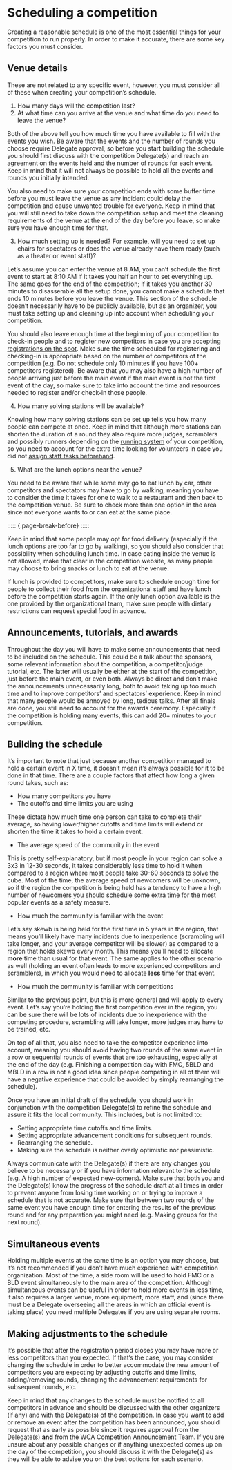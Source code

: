 # Scheduling a competition


Creating a reasonable schedule is one of the most essential things for your competition to run properly. In order to make it accurate, there are some key factors you must consider.


## Venue details

These are not related to any specific event, however, you must consider all of these when creating your competition’s schedule.

1. How many days will the competition last?
2. At what time can you arrive at the venue and what time do you need to leave the venue?

Both of the above tell you how much time you have available to fill with the events you wish. Be aware that the events and the number of rounds you choose require Delegate approval, so before you start building the schedule you should first discuss with the competition Delegate(s) and reach an agreement on the events held and the number of rounds for each event. Keep in mind that it will not always be possible to hold all the events and rounds you initially intended.

You also need to make sure your competition ends with some buffer time before you must leave the venue as any incident could delay the competition and cause unwanted trouble for everyone. Keep in mind that you will still need to take down the competition setup and meet the cleaning requirements of the venue at the end of the day before you leave, so make sure you have enough time for that.

3. How much setting up is needed? For example, will you need to set up chairs for spectators or does the venue already have them ready (such as a theater or event staff)?

Let’s assume you can enter the venue at 8 AM, you can’t schedule the first event to start at 8:10 AM if it takes you half an hour to set everything up. The same goes for the end of the competition; if it takes you another 30 minutes to disassemble all the setup done, you cannot make a schedule that ends 10 minutes before you leave the venue. This section of the schedule doesn’t necessarily have to be publicly available, but as an organizer, you must take setting up and cleaning up into account when scheduling your competition.

You should also leave enough time at the beginning of your competition to check-in people and to register new competitors in case you are accepting [registrations on the spot](https://www.worldcubeassociation.org/edudoc/organizer-guidelines/registration.pdf). Make sure the time scheduled for registering and checking-in is appropriate based on the number of competitors of the competition (e.g. Do not schedule only 10 minutes if you have 100+ competitors registered). Be aware that you may also have a high number of people arriving just before the main event if the main event is not the first event of the day, so make sure to take into account the time and resources needed to register and/or check-in those people.

4. How many solving stations will be available?

Knowing how many solving stations can be set up tells you how many people can compete at once. Keep in mind that although more stations can shorten the duration of a round they also require more judges, scramblers and possibly runners depending on the [running system](https://www.worldcubeassociation.org/edudoc/organizer-guidelines/running-systems.pdf) of your competition, so you need to account for the extra time looking for volunteers in case you did not [assign staff tasks beforehand](https://www.worldcubeassociation.org/edudoc/organizer-guidelines/staff.pdf).

5. What are the lunch options near the venue?

You need to be aware that while some may go to eat lunch by car, other competitors and spectators may have to go by walking, meaning you have to consider the time it takes for one to walk to a restaurant and then back to the competition venue. Be sure to check more than one option in the area since not everyone wants to or can eat at the same place.

::::: {.page-break-before}
:::::

Keep in mind that some people may opt for food delivery (especially if the lunch options are too far to go by walking), so you should also consider that possibility when scheduling lunch time. In case eating inside the venue is not allowed, make that clear in the competition website, as many people may choose to bring snacks or lunch to eat at the venue.

If lunch is provided to competitors, make sure to schedule enough time for people to collect their food from the organizational staff and have lunch before the competition starts again. If the only lunch option available is the one provided by the organizational team, make sure people with dietary restrictions can request special food in advance.


## Announcements, tutorials, and awards

Throughout the day you will have to make some announcements that need to be included on the schedule. This could be a talk about the sponsors, some relevant information about the competition, a competitor/judge tutorial, etc. The latter will usually be either at the start of the competition, just before the main event, or even both. Always be direct and don’t make the announcements unnecessarily long, both to avoid taking up too much time and to improve competitors’ and spectators’ experience. Keep in mind that many people would be annoyed by long, tedious talks. After all finals are done, you still need to account for the awards ceremony. Especially if the competition is holding many events, this can add 20+ minutes to your competition.


## Building the schedule

It’s important to note that just because another competition managed to hold a certain event in X time, it doesn’t mean it’s always possible for it to be done in that time. There are a couple factors that affect how long a given round takes, such as:

- How many competitors you have
- The cutoffs and time limits you are using

These dictate how much time one person can take to complete their average, so having lower/higher cutoffs and time limits will extend or shorten the time it takes to hold a certain event.

- The average speed of the community in the event

This is pretty self-explanatory, but if most people in your region can solve a 3x3 in 12-30 seconds, it takes considerably less time to hold it when compared to a region where most people take 30-60 seconds to solve the cube. Most of the time, the average speed of newcomers will be unknown, so if the region the competition is being held has a tendency to have a high number of newcomers you should schedule some extra time for the most popular events as a safety measure.

- How much the community is familiar with the event

Let’s say skewb is being held for the first time in 5 years in the region, that means you’ll likely have many incidents due to inexperience (scrambling will take longer, and your average competitor will be slower) as compared to a region that holds skewb every month. This means you’ll need to allocate **more** time than usual for that event. The same applies to the other scenario as well (holding an event often leads to more experienced competitors and scramblers), in which you would need to allocate **less** time for that event.

- How much the community is familiar with competitions

Similar to the previous point, but this is more general and will apply to every event. Let’s say you’re holding the first competition ever in the region, you can be sure there will be lots of incidents due to inexperience with the competing procedure, scrambling will take longer, more judges may have to be trained, etc.

On top of all that, you also need to take the competitor experience into account, meaning you should avoid having two rounds of the same event in a row or sequential rounds of events that are too exhausting, especially at the end of the day (e.g. Finishing a competition day with FMC, 5BLD and MBLD in a row is not a good idea since people competing in all of them will have a negative experience that could be avoided by simply rearranging the schedule).

Once you have an initial draft of the schedule, you should work in conjunction with the competition Delegate(s) to refine the schedule and assure it fits the local community. This includes, but is not limited to:

- Setting appropriate time cutoffs and time limits.
- Setting appropriate advancement conditions for subsequent rounds.
- Rearranging the schedule.
- Making sure the schedule is neither overly optimistic nor pessimistic.

Always communicate with the Delegate(s) if there are any changes you believe to be necessary or if you have information relevant to the schedule (e.g. A high number of expected new-comers). Make sure that both you and the Delegate(s) know the progress of the schedule draft at all times in order to prevent anyone from losing time working on or trying to improve a schedule that is not accurate. Make sure that between two rounds of the same event you have enough time for entering the results of the previous round and for any preparation you might need (e.g. Making groups for the next round).


## Simultaneous events

Holding multiple events at the same time is an option you may choose, but it’s not recommended if you don’t have much experience with competition organization. Most of the time, a side room will be used to hold FMC or a BLD event simultaneously to the main area of the competition. Although simultaneous events can be useful in order to hold more events in less time, it also requires a larger venue, more equipment, more staff, and (since there must be a Delegate overseeing all the areas in which an official event is taking place) you need multiple Delegates if you are using separate rooms.


## Making adjustments to the schedule

It’s possible that after the registration period closes you may have more or less competitors than you expected. If that’s the case, you may consider changing the schedule in order to better accommodate the new amount of competitors you are expecting by adjusting cutoffs and time limits, adding/removing rounds, changing the advancement requirements for subsequent rounds, etc.

Keep in mind that any changes to the schedule must be notified to all competitors in advance and should be discussed with the other organizers (if any) and with the Delegate(s) of the competition. In case you want to add or remove an event after the competition has been announced, you should request that as early as possible since it requires approval from the Delegate(s) **and** from the WCA Competition Announcement Team. If you are unsure about any possible changes or if anything unexpected comes up on the day of the competition, you should discuss it with the Delegate(s) as they will be able to advise you on the best options for each scenario.
